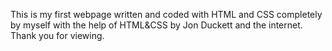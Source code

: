This is my first webpage written and coded with HTML and CSS completely by myself with the help of HTML&CSS by Jon Duckett and the internet. Thank you for viewing.